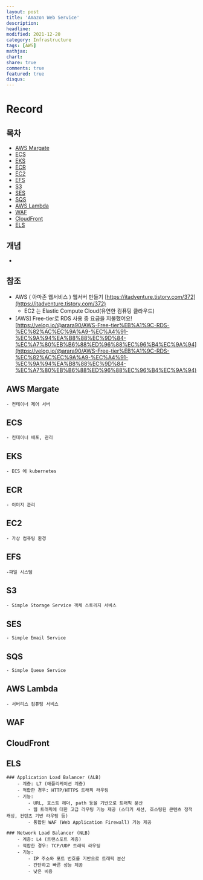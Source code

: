 ```yaml
---
layout: post
title: 'Amazon Web Service'
description:
headline:
modified: 2021-12-20
category: Infrastructure
tags: [AWS]
mathjax:
chart:
share: true
comments: true
featured: true
disqus:
---
```


# Record


## 목차

-   [AWS Margate](#AWS-Margate)
-   [ECS](#ECS)
-   [EKS](#EKS)
-   [ECR](#ECR)
-   [EC2](#EC2)
-   [EFS](#EFS)
-   [S3](#S3)
-   [SES](#SES)
-   [SQS](#SQS)
-   [AWS Lambda](#AWS-Lambda)
-   [WAF](#WAF)
-   [CloudFront](#CloudFront)
-   [ELS](#ELS) 

## 개념

-

## 참조

-   AWS ( 아마존 웹서비스 ) 웹서버 만들기 [https://itadventure.tistory.com/372](https://itadventure.tistory.com/372)
    -   EC2 는 Elastic Compute Cloud(유연한 컴퓨팅 클라우드)
-   [AWS] Free-tier로 RDS 사용 중 요금을 지불했어요! [https://velog.io/@arara90/AWS-Free-tier%EB%A1%9C-RDS-%EC%82%AC%EC%9A%A9-%EC%A4%91-%EC%9A%94%EA%B8%88%EC%9D%84-%EC%A7%80%EB%B6%88%ED%96%88%EC%96%B4%EC%9A%94](https://velog.io/@arara90/AWS-Free-tier%EB%A1%9C-RDS-%EC%82%AC%EC%9A%A9-%EC%A4%91-%EC%9A%94%EA%B8%88%EC%9D%84-%EC%A7%80%EB%B6%88%ED%96%88%EC%96%B4%EC%9A%94)

## AWS Margate 
    - 컨테이너 제어 서버

## ECS
    - 컨테이너 배포, 관리

## EKS
    - ECS 에 kubernetes

## ECR
    - 이미지 관리

## EC2
    - 가상 컴퓨팅 환경

## EFS
    -파일 시스템

## S3
    - Simple Storage Service 객체 스토리지 서비스

## SES
    - Simple Email Service

## SQS
    - Simple Queue Service

## AWS Lambda
    - 서버리스 컴퓨팅 서비스

## WAF

## CloudFront

## ELS
    ### Application Load Balancer (ALB)
        - 계층: L7 (애플리케이션 계층)
        - 적합한 경우: HTTP/HTTPS 트래픽 라우팅
        - 기능:
            - URL, 호스트 헤더, path 등을 기반으로 트래픽 분산
            - 웹 트래픽에 대한 고급 라우팅 기능 제공 (스티키 세션, 호스팅된 콘텐츠 정적 캐싱, 컨텐츠 기반 라우팅 등)
            - 통합된 WAF (Web Application Firewall) 기능 제공

    ### Network Load Balancer (NLB)
        - 계층: L4 (트랜스포트 계층)
        - 적합한 경우: TCP/UDP 트래픽 라우팅
        - 기능:
            - IP 주소와 포트 번호를 기반으로 트래픽 분산
            - 간단하고 빠른 성능 제공
            - 낮은 비용
